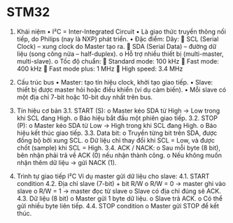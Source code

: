 # STM32
1. Khái niệm
• I²C = Inter-Integrated Circuit
• Là giao thức truyền thông nối tiếp, do Philips (nay là NXP) phát triển.
• Đặc điểm:
 Dây:
 SCL (Serial Clock) – xung clock do Master tạo ra.
 SDA (Serial Data) – đường dữ liệu (song công nửa – half-duplex).
o Hỗ trợ nhiều thiết bị (multi-master, multi-slave).
o Tốc độ chuẩn:
 Standard mode: 100 kHz
 Fast mode: 400 kHz
 Fast mode plus: 1 MHz
 High speed: 3.4 MHz

2. Cấu trúc bus
• Master: tạo tín hiệu clock, khởi tạo giao tiếp.
• Slave: thiết bị được master hỏi hoặc điều khiển (ví dụ cảm biến).
• Mỗi slave có một địa chỉ 7-bit hoặc 10-bit duy nhất trên bus.

3. Tín hiệu cơ bản
3.1. START (S):
o Master kéo SDA từ High → Low trong khi SCL đang High.
o Báo hiệu bắt đầu một phiên giao tiếp.
3.2. STOP (P):
o Master kéo SDA từ Low → High trong khi SCL đang High.
o Báo hiệu kết thúc giao tiếp.
3.3. Data bit:
o Truyền từng bit trên SDA, được đồng bộ bởi xung SCL.
o Dữ liệu chỉ thay đổi khi SCL = Low, và được chốt (sample) khi SCL = High.
3.4. ACK / NACK:
o Sau mỗi byte (8 bit), bên nhận phải trả về ACK (0) nếu nhận thành công.
o Nếu không muốn nhận thêm dữ liệu → gửi NACK (1).

4. Trình tự giao tiếp I²C
Ví dụ master gửi dữ liệu cho slave:
4.1. START condition
4.2. Địa chỉ slave (7-bit) + bit R/W
o R/W = 0 → master ghi vào slave
o R/W = 1 → master đọc từ slave
o Slave có địa chỉ đúng sẽ ACK.
4.3. Dữ liệu (8 bit)
o Master gửi 1 byte dữ liệu.
o Slave trả ACK.
o Có thể gửi nhiều byte liên tiếp.
4.4. STOP condition
o Master gửi STOP để kết thúc.

